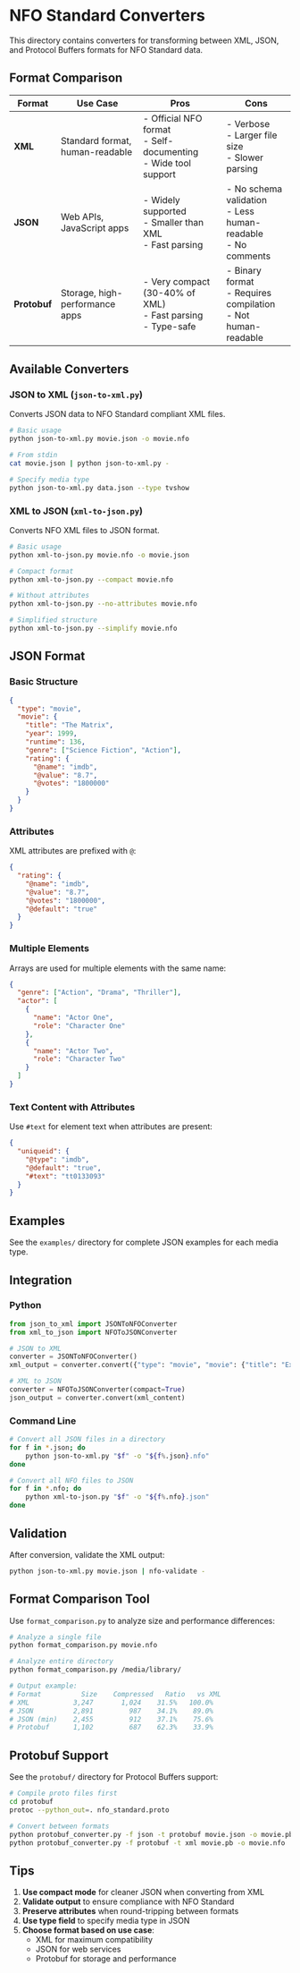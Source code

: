 # NFO Standard Converters

This directory contains converters for transforming between XML, JSON, and Protocol Buffers formats for NFO Standard data.

## Format Comparison

| Format | Use Case | Pros | Cons |
|--------|----------|------|------|
| **XML** | Standard format, human-readable | - Official NFO format<br>- Self-documenting<br>- Wide tool support | - Verbose<br>- Larger file size<br>- Slower parsing |
| **JSON** | Web APIs, JavaScript apps | - Widely supported<br>- Smaller than XML<br>- Fast parsing | - No schema validation<br>- Less human-readable<br>- No comments |
| **Protobuf** | Storage, high-performance apps | - Very compact (30-40% of XML)<br>- Fast parsing<br>- Type-safe | - Binary format<br>- Requires compilation<br>- Not human-readable |

## Available Converters

### JSON to XML (`json-to-xml.py`)

Converts JSON data to NFO Standard compliant XML files.

```bash
# Basic usage
python json-to-xml.py movie.json -o movie.nfo

# From stdin
cat movie.json | python json-to-xml.py -

# Specify media type
python json-to-xml.py data.json --type tvshow
```

### XML to JSON (`xml-to-json.py`)

Converts NFO XML files to JSON format.

```bash
# Basic usage  
python xml-to-json.py movie.nfo -o movie.json

# Compact format
python xml-to-json.py --compact movie.nfo

# Without attributes
python xml-to-json.py --no-attributes movie.nfo

# Simplified structure
python xml-to-json.py --simplify movie.nfo
```

## JSON Format

### Basic Structure

```json
{
  "type": "movie",
  "movie": {
    "title": "The Matrix",
    "year": 1999,
    "runtime": 136,
    "genre": ["Science Fiction", "Action"],
    "rating": {
      "@name": "imdb",
      "@value": "8.7",
      "@votes": "1800000"
    }
  }
}
```

### Attributes

XML attributes are prefixed with `@`:

```json
{
  "rating": {
    "@name": "imdb",
    "@value": "8.7",
    "@votes": "1800000",
    "@default": "true"
  }
}
```

### Multiple Elements

Arrays are used for multiple elements with the same name:

```json
{
  "genre": ["Action", "Drama", "Thriller"],
  "actor": [
    {
      "name": "Actor One",
      "role": "Character One"
    },
    {
      "name": "Actor Two", 
      "role": "Character Two"
    }
  ]
}
```

### Text Content with Attributes

Use `#text` for element text when attributes are present:

```json
{
  "uniqueid": {
    "@type": "imdb",
    "@default": "true",
    "#text": "tt0133093"
  }
}
```

## Examples

See the `examples/` directory for complete JSON examples for each media type.

## Integration

### Python

```python
from json_to_xml import JSONToNFOConverter
from xml_to_json import NFOToJSONConverter

# JSON to XML
converter = JSONToNFOConverter()
xml_output = converter.convert({"type": "movie", "movie": {"title": "Example"}})

# XML to JSON
converter = NFOToJSONConverter(compact=True)
json_output = converter.convert(xml_content)
```

### Command Line

```bash
# Convert all JSON files in a directory
for f in *.json; do
    python json-to-xml.py "$f" -o "${f%.json}.nfo"
done

# Convert all NFO files to JSON
for f in *.nfo; do
    python xml-to-json.py "$f" -o "${f%.nfo}.json"
done
```

## Validation

After conversion, validate the XML output:

```bash
python json-to-xml.py movie.json | nfo-validate -
```

## Format Comparison Tool

Use `format_comparison.py` to analyze size and performance differences:

```bash
# Analyze a single file
python format_comparison.py movie.nfo

# Analyze entire directory
python format_comparison.py /media/library/

# Output example:
# Format          Size    Compressed   Ratio   vs XML
# XML           3,247       1,024    31.5%   100.0%
# JSON          2,891         987    34.1%    89.0%
# JSON (min)    2,455         912    37.1%    75.6%
# Protobuf      1,102         687    62.3%    33.9%
```

## Protobuf Support

See the `protobuf/` directory for Protocol Buffers support:

```bash
# Compile proto files first
cd protobuf
protoc --python_out=. nfo_standard.proto

# Convert between formats
python protobuf_converter.py -f json -t protobuf movie.json -o movie.pb
python protobuf_converter.py -f protobuf -t xml movie.pb -o movie.nfo
```

## Tips

1. **Use compact mode** for cleaner JSON when converting from XML
2. **Validate output** to ensure compliance with NFO Standard
3. **Preserve attributes** when round-tripping between formats
4. **Use type field** to specify media type in JSON
5. **Choose format based on use case**:
   - XML for maximum compatibility
   - JSON for web services
   - Protobuf for storage and performance